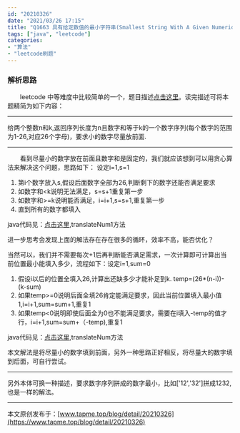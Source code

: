 ```yaml
---
id: "20210326"
date: "2021/03/26 17:15"
title: "Q1663 具有给定数值的最小字符串(Smallest String With A Given Numeric Value)"
tags: ["java", "leetcode"]
categories: 
- "算法"
- "leetcode刷题"
---
```


### 解析思路

&emsp;&emsp;leetcode 中等难度中比较简单的一个，题目描述[点击这里](https://leetcode-cn.com/problems/smallest-string-with-a-given-numeric-value/)。读完描述可将本题精简为如下内容：
***
给两个整数n和k,返回序列长度为n且数字和等于k的一个数字序列(每个数字的范围为1-26,对应26个字母)，要求小的数字尽量放前面.
***

&emsp;&emsp;看到尽量小的数字放在前面且数字和是固定的，我们就应该想到可以用贪心算法来解决这个问题，思路如下：
设定i=1,s=1
1. 第i个数字放入s,假设后面数字全部为26,判断剩下的数字还能否满足要求
2. 如数字和&lt;k说明无法满足，s=s+1重复第一步
3. 如数字和>=k说明能否满足，i=i+1,s=s+1,重复第一步
4. 直到所有的数字都填入

java代码见：[点击这里](https://github.com/FleyX/demo-project/blob/master/5.leetcode/src/com/fanxb/interview/Q1663.java),translateNum1方法

进一步思考会发现上面的解法存在存在很多的循环，效率不高，能否优化？

当然可以，我们并不需要每次+1后再判断能否满足需求，一次计算即可计算出当前位置最小能填入多少，流程如下：设定i=1,sum=0

1. 假设i以后的位置全填入26,计算出还缺多少才能补足到k. temp=(26*(n-i))-(k-sum)
2. 如果temp>=0说明后面全填26肯定能满足要求，因此当前位置填入最小值1,i=i+1,sum=sum+1,重复1
3. 如果temp&lt;0说明即使后面全为0也不能满足要求，需要在i填入-temp的值才行，i=i+1,sum=sum+（-temp),重复1

java代码见：[点击这里](https://github.com/FleyX/demo-project/blob/master/5.leetcode/src/com/fanxb/interview/Q1663.java),translateNum方法

本文解法是将尽量小的数字填到前面，另外一种思路正好相反，将尽量大的数字填到后面，可自行尝试。

***
另外本体可换一种描述，要求数字序列拼成的数字最小，比如['12','32']拼成1232,也是一样的解法。
***


本文原创发布于：[www.tapme.top/blog/detail/20210326](https://www.tapme.top/blog/detail/20210326)